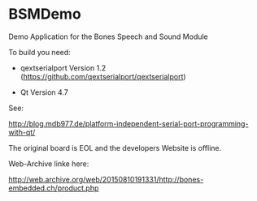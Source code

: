 BSMDemo
=======

 Demo Application for the Bones Speech and Sound Module

To build you need:

- qextserialport Version 1.2 (https://github.com/qextserialport/qextserialport)

- Qt Version 4.7 

See:

http://blog.mdb977.de/platform-independent-serial-port-programming-with-qt/
 
The original board is EOL and the developers Website is offline.
 
Web-Archive linke here:

http://web.archive.org/web/20150810191331/http://bones-embedded.ch/product.php
